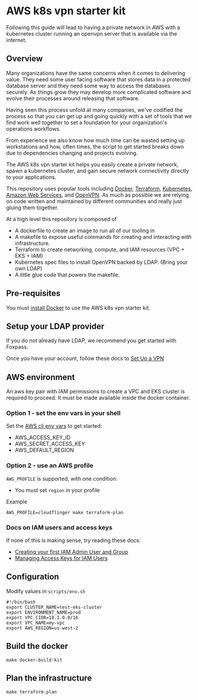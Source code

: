# AWS k8s vpn starter kit

Following this guide will lead to having a private network in AWS with a kubernetes cluster running an openvpn server that is available via the internet. 

## Overview

Many organizations have the same concerns when it comes to delivering value. They need some user facing software that stores data in a protected database server and they need some way to access the databases securely. As things grow they may develop more complicated software and evolve their processes around releasing that software.

Having seen this process unfold at many companies, we've codified the process so that you can get up and going quickly with a set of tools that we find work well together to set a foundation for your organization's operations workflows.

From experience we also know how much time can be wasted setting up workstations and how, often times, the script to get started breaks down due to dependencies changing and projects evolving.

The AWS k8s vpn starter kit helps you easily create a private network, spawn a kubernetes cluster, and gain secure network connectivity directly to your applications.

This repository uses popular tools including [Docker](https://www.docker.com/), [Terraform](https://www.terraform.io/), [Kubernetes](https://kubernetes.io/), [Amazon Web Services](https://aws.amazon.com/), and [OpenVPN](https://openvpn.net/). As much as possible we are relying on code written and maintained by different communities and really just gluing them together.

At a high level this repository is composed of 

- A dockerfile to create an image to run all of our tooling in
- A makefile to expose useful commands for creating and interacting with infrastructure.
- Terraform to create networking, compute, and IAM resources (VPC + EKS + IAM)
- Kubernetes spec files to install OpenVPN backed by LDAP. (Bring your own LDAP)
- A little glue code that powers the makefile.

## Pre-requisites

You must [install Docker](https://docs.docker.com/install/) to use the AWS k8s vpn starter kit.

## Setup your LDAP provider

If you do not already have LDAP, we recommend you get started with Foxpass.

Once you have your account, follow these docs to [Set Up a VPN](https://foxpass.readme.io/docs/set-up-a-vpn)

## AWS environment

An aws key pair with IAM permissions to create a VPC and EKS cluster is required to proceed. It must be made available inside the docker container.

### Option 1 - set the env vars in your shell

Set the [AWS cli env vars](https://docs.aws.amazon.com/cli/latest/userguide/cli-environment.html) to get started:

-   AWS_ACCESS_KEY_ID
-   AWS_SECRET_ACCESS_KEY
-   AWS_DEFAULT_REGION

### Option 2 - use an AWS profile

`AWS_PROFILE` is supported, with one condition:

-   You must set `region` in your profile

Example

```
AWS_PROFILE=cloudflinger make terraform-plan
```

### Docs on IAM users and access keys

If none of this is making sense, try reading these docs:

-   [Creating your first IAM Admin User and Group](https://docs.aws.amazon.com/IAM/latest/UserGuide/getting-started_create-admin-group.html)
-   [Managing Access Keys for IAM Users](https://docs.aws.amazon.com/IAM/latest/UserGuide/id_credentials_access-keys.html)

## Configuration

Modify values in `scripts/env.sh`

```
#!/bin/bash
export CLUSTER_NAME=test-eks-cluster
export ENVIRONMENT_NAME=prod
export VPC_CIDR=10.1.0.0/16
export VPC_NAME=my-vpc
export AWS_REGION=us-west-2
```

## Build the docker

``` make docker-build-kit ```

## Plan the infrastructure

``` make terraform-plan ```
